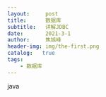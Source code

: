 ```yaml
---
layout:     post
title:      数据库
subtitle:   详解JDBC
date:       2021-3-1
author:     焦旭峰
header-img: img/the-first.png
catalog:   true
tags:
    - 数据库
---
```

java

